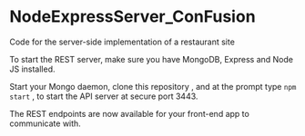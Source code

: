 # NodeExpressServer_ConFusion
Code for the server-side implementation of a restaurant site

To start the REST server, make sure you have MongoDB, Express and Node JS installed.

Start your Mongo daemon, clone this repository , and at the prompt type ``npm start`` , to start the API server at secure port 3443.

The REST endpoints are now available for your front-end app to communicate with.


